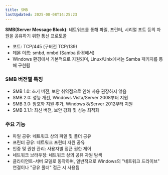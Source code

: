 ```yaml
---
title: SMB
lastUpdated: 2025-08-08T14:25:23
---
```

**SMB(Server Message Block)**: 네트워크를 통해 파일, 프린터, 시리얼 포트 등의 자원을 공유하기 위한 통신 프로토콜

- 포트: TCP/445 (구버전 TCP/139)
- 데몬 이름: smbd, nmbd (Samba 환경에서)
- Windows 환경에서 기본적으로 지원되며, Linux/Unix에서는 Samba 패키지를 통해 구현됨

### SMB 버전별 특징

- SMB 1.0: 초기 버전, 보안 취약점으로 인해 사용 권장하지 않음
- SMB 2.0: 성능 개선, Windows Vista/Server 2008부터 지원
- SMB 3.0: 암호화 지원 추가, Windows 8/Server 2012부터 지원
- SMB 3.1.1: 최신 버전, 보안 강화 및 성능 최적화

### 주요 기능

- 파일 공유: 네트워크 상의 파일 및 폴더 공유
- 프린터 공유: 네트워크 프린터 자원 공유
- 인증 및 권한 관리: 사용자별 접근 권한 제어
- 네트워크 브라우징: 네트워크 상의 공유 자원 탐색
- 클라이언트-서버 모델로 동작하며, 일반적으로 Windows의 "네트워크 드라이브" 연결이나 "공유 폴더" 접근 시 사용됨
